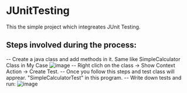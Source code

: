 # JUnitTesting
This the simple project which integreates JUnit Testing. 

 ## Steps involved during the process:
 -- Create a java class and add methods in it. Same like SimpleCalculator Class in My Case
![image](https://github.com/bib-1/JUnitTesting/assets/65732044/a022957b-d8c0-4f4f-a66f-f888ec53f0ac)
-- Right clich on the class -> Show Context Action -> Create Test. 
-- Once you follow this steps and test class will apprear. "SimpleCalculatorTest" in this program.
-- Write down tests and run:
![image](https://github.com/bib-1/JUnitTesting/assets/65732044/1e2269b7-4fa8-4c80-8951-d3a2bd2ee9ca)

